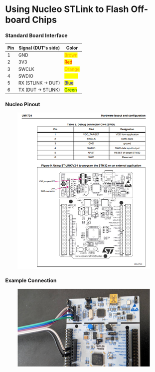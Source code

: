 # Using Nucleo STLink to Flash Off-board Chips



### Standard Board Interface

| Pin | Signal (DUT's side) | Color                                     |
| --- | ------------------- | ----------------------------------------- |
| 1   | GND                 | <mark style="color:orange;">Brown</mark>  |
| 2   | 3V3                 | <mark style="color:red;">Red</mark>       |
| 3   | SWCLK               | <mark style="color:orange;">Orange</mark> |
| 4   | SWDIO               | <mark style="color:yellow;">Yellow</mark> |
| 5   | RX (STLINK -> DUT)  | <mark style="color:blue;">Blue</mark>     |
| 6   | TX (DUT -> STLINK)  | <mark style="color:green;">Green</mark>   |



### Nucleo Pinout

<figure><img src="../../.gitbook/assets/image (126).png" alt=""><figcaption></figcaption></figure>

### Example Connection

<figure><img src="../../.gitbook/assets/image (19) (3).png" alt=""><figcaption></figcaption></figure>
